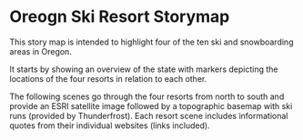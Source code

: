# Oreogn Ski Resort Storymap
This story map is intended to highlight four of the ten ski and snowboarding areas in Oregon.

It starts by showing an overview of the state with markers depicting the locations of the four
resorts in relation to each other.

The following scenes go through the four resorts from north to south and provide an ESRI satellite
image followed by a topographic basemap with ski runs (provided by Thunderfrost). Each resort scene
includes informational quotes from their individual websites (links included).
